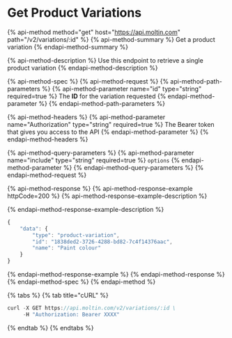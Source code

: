 # Get Product Variations

{% api-method method="get" host="https://api.moltin.com" path="/v2/variations/:id" %}
{% api-method-summary %}
Get a product variation
{% endapi-method-summary %}

{% api-method-description %}
Use this endpoint to retrieve a single product variation
{% endapi-method-description %}

{% api-method-spec %}
{% api-method-request %}
{% api-method-path-parameters %}
{% api-method-parameter name="id" type="string" required=true %}
The **ID** for the variation requested
{% endapi-method-parameter %}
{% endapi-method-path-parameters %}

{% api-method-headers %}
{% api-method-parameter name="Authorization" type="string" required=true %}
The Bearer token that gives you access to the API
{% endapi-method-parameter %}
{% endapi-method-headers %}

{% api-method-query-parameters %}
{% api-method-parameter name="include" type="string" required=true %}
`options`
{% endapi-method-parameter %}
{% endapi-method-query-parameters %}
{% endapi-method-request %}

{% api-method-response %}
{% api-method-response-example httpCode=200 %}
{% api-method-response-example-description %}

{% endapi-method-response-example-description %}

```javascript
{
    "data": {
        "type": "product-variation",
        "id": "1838ded2-3726-4288-bd82-7c4f14376aac",
        "name": "Paint colour"
    }
}
```
{% endapi-method-response-example %}
{% endapi-method-response %}
{% endapi-method-spec %}
{% endapi-method %}

{% tabs %}
{% tab title="cURL" %}
```javascript
curl -X GET https://api.moltin.com/v2/variations/:id \
     -H "Authorization: Bearer XXXX"
```
{% endtab %}
{% endtabs %}

